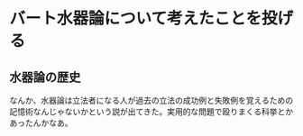 # バート水器論について考えたことを投げる

## 水器論の歴史
なんか、水器論は立法者になる人が過去の立法の成功例と失敗例を覚えるための記憶術なんじゃないかという説が出てきた。実用的な問題で殴りまくる科挙とかあったんかなあ。
